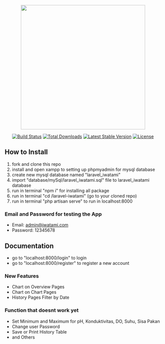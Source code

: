 <p align="center"><a href="https://laravel.com" target="_blank"><img src="https://raw.githubusercontent.com/laravel/art/master/logo-lockup/5%20SVG/2%20CMYK/1%20Full%20Color/laravel-logolockup-cmyk-red.svg" width="400"></a></p>

<p align="center">
<a href="https://travis-ci.org/laravel/framework"><img src="https://travis-ci.org/laravel/framework.svg" alt="Build Status"></a>
<a href="https://packagist.org/packages/laravel/framework"><img src="https://img.shields.io/packagist/dt/laravel/framework" alt="Total Downloads"></a>
<a href="https://packagist.org/packages/laravel/framework"><img src="https://img.shields.io/packagist/v/laravel/framework" alt="Latest Stable Version"></a>
<a href="https://packagist.org/packages/laravel/framework"><img src="https://img.shields.io/packagist/l/laravel/framework" alt="License"></a>
</p>

## How to Install

1. fork and clone this repo
2. install and open xampp to setting up phpmyadmin for mysql database
3. create new mysql database named "laravel_iwatami"
4. import "database/mySql/laravel_iwatami.sql" file to laravel_iwatami database
5. run in terminal "npm i" for installing all package
6. run in terminal "cd /laravel-iwatami" (go to your cloned repo) 
7. run in terminal "php artisan serve" to run in localhost:8000


### Email and Password for testing the App
- Email: admin@iwatami.com
- Password: 12345678


## Documentation

- go to "localhost:8000/login" to login
- go to "localhost:8000/register" to register a new account

### New Features
- Chart on Overview Pages
- Chart on Chart Pages
- History Pages Filter by Date

### Function that doesnt work yet
- Set Minimum and Maximum for pH, Konduktivitas, DO, Suhu, Sisa Pakan
- Change user Password
- Save or Print History Table
- and Others
